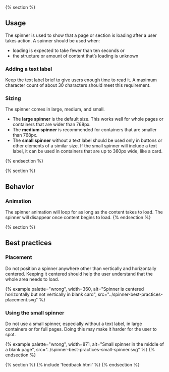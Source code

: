 {% section %}
## Usage

The spinner is used to show that a page or section is loading after a user takes action. A spinner should be used when:

<ul>
    <li>loading is expected to take fewer than ten seconds or</li>
    <li>the structure or amount of content that’s loading is unknown</li>
</ul>

### Adding a text label

Keep the text label brief to give users enough time to read it. A maximum character count of about 30 characters should meet this requirement.

### Sizing

The spinner comes in large, medium, and small.

<ul>
    <li>The <strong>large spinner</strong> is the default size. This works well for whole pages or containers that are wider than 768px.</li>
    <li>The <strong>medium spinner</strong> is recommended for containers that are smaller than 768px.</li>
    <li>The <strong>small spinner</strong> without a text label should be used only in buttons or other elements of a similar size. If the small spinner will include a text label, it can be used in containers that are up to 360px wide, like a card.</li>
</ul>
{% endsection %}

{% section %}
## Behavior

### Animation

The spinner animation will loop for as long as the content takes to load. The spinner will disappear once content begins to load.
{% endsection %}

{% section %}
## Best practices

### Placement

Do not position a spinner anywhere other than vertically and horizontally centered. Keeping it centered should help the user understand that the whole area needs to load.

{% example palette="wrong",
           width=360,
           alt="Spinner is centered horizontally but not vertically in blank card",
           src="../spinner-best-practices-placement.svg" %}

### Using the small spinner

Do not use a small spinner, especially without a text label, in large containers or for full pages. Doing this may make it harder for the user to spot.

{% example palette="wrong",
           width=871,
           alt="Small spinner in the middle of a blank page",
           src="../spinner-best-practices-small-spinner.svg" %}
{% endsection %}

{% section %}
{% include 'feedback.html' %}
{% endsection %}